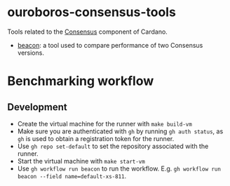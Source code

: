 # ouroboros-consensus-tools

Tools related to the [Consensus](https://github.com/input-output-hk/ouroboros-consensus/) component of Cardano.

- [beacon](beacon/README.md): a tool used to compare performance of two Consensus versions.

# Benchmarking workflow



## Development

* Create the virtual machine for the runner with `make build-vm`
* Make sure you are authenticated with `gh` by running `gh auth status`, as
`gh` is used to obtain a registration token for the runner.
* Use `gh repo set-default` to set the repository associated with the runner.
* Start the virtual machine with `make start-vm`
* Use `gh workflow run beacon` to run the workflow. E.g. `gh workflow run beacon --field name=default-xs-811`.
